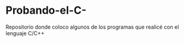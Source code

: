 # Probando-el-C-
Repositorio donde coloco algunos de los programas que realicé con el lenguaje C/C++
